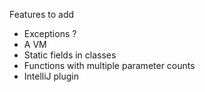 Features to add
- Exceptions ?
- A VM
- Static fields in classes 
- Functions with multiple parameter counts
- IntelliJ plugin
